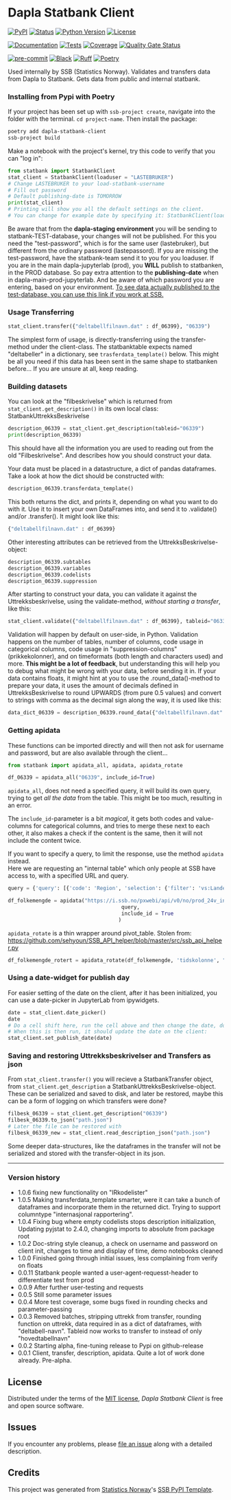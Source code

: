 # Dapla Statbank Client


[![PyPI](https://img.shields.io/pypi/v/dapla-statbank-client.svg)][pypi status]
[![Status](https://img.shields.io/pypi/status/dapla-statbank-client.svg)][pypi status]
[![Python Version](https://img.shields.io/pypi/pyversions/dapla-statbank-client)][pypi status]
[![License](https://img.shields.io/pypi/l/dapla-statbank-client)][license]

[![Documentation](https://github.com/statisticsnorway/dapla-statbank-client/actions/workflows/docs.yml/badge.svg)][documentation]
[![Tests](https://github.com/statisticsnorway/dapla-statbank-client/actions/workflows/tests.yml/badge.svg)][tests]
[![Coverage](https://sonarcloud.io/api/project_badges/measure?project=statisticsnorway_dapla-statbank-client&metric=coverage)][sonarcov]
[![Quality Gate Status](https://sonarcloud.io/api/project_badges/measure?project=statisticsnorway_dapla-statbank-client&metric=alert_status)][sonarquality]

[![pre-commit](https://img.shields.io/badge/pre--commit-enabled-brightgreen?logo=pre-commit&logoColor=white)][pre-commit]
[![Black](https://img.shields.io/badge/code%20style-black-000000.svg)][black]
[![Ruff](https://img.shields.io/endpoint?url=https://raw.githubusercontent.com/astral-sh/ruff/main/assets/badge/v2.json)](https://github.com/astral-sh/ruff)
[![Poetry](https://img.shields.io/endpoint?url=https://python-poetry.org/badge/v0.json)][poetry]

[pypi status]: https://pypi.org/project/dapla-statbank-client/
[documentation]: https://statisticsnorway.github.io/dapla-statbank-client
[tests]: https://github.com/statisticsnorway/dapla-statbank-client/actions?workflow=Tests

[sonarcov]: https://sonarcloud.io/summary/overall?id=statisticsnorway_dapla-statbank-client
[sonarquality]: https://sonarcloud.io/summary/overall?id=statisticsnorway_dapla-statbank-client
[pre-commit]: https://github.com/pre-commit/pre-commit
[black]: https://github.com/psf/black
[poetry]: https://python-poetry.org/


Used internally by SSB (Statistics Norway).
Validates and transfers data from Dapla to Statbank.
Gets data from public and internal statbank.


### Installing from Pypi with Poetry
If your project has been set up with `ssb-project create`, navigate into the folder with the terminal. `cd project-name`. Then install the package:
```bash
poetry add dapla-statbank-client
ssb-project build
```
Make a notebook with the project's kernel, try this code to verify that you can "log in":
```python
from statbank import StatbankClient
stat_client = StatbankClient(loaduser = "LASTEBRUKER")
# Change LASTEBRUKER to your load-statbank-username
# Fill out password
# Default publishing-date is TOMORROW
print(stat_client)
# Printing will show you all the default settings on the client.
# You can change for example date by specifying it: StatbankClient(loaduser = "LASTEBRUKER", date="2023-02-16")
```

Be aware that from the **dapla-staging environment** you will be sending to statbank-TEST-database, your changes will not be published. For this you need the "test-password", which is for the same user (lastebruker), but different from the ordinary password (lastepassord). If you are missing the test-password, have the statbank-team send it to you for you loaduser. If you are in the main dapla-jupyterlab (prod), you **WILL** publish to statbanken, in the PROD database. So pay extra attention to the **publishing-date** when in dapla-main-prod-jupyterlab. And be aware of which password you are entering, based on your environment. [To see data actually published to the test-database, you can use this link if you work at SSB.](https://i.test.ssb.no/pxwebi/pxweb/no/test_24v_intern/)


### Usage Transferring

```python
stat_client.transfer({"deltabellfilnavn.dat" : df_06399}, "06339")
```
The simplest form of usage, is directly-transferring using the transfer-method under the client-class. The statbanktable expects named "deltabeller" in a dictionary, see `trasferdata_template()` below. This might be all you need if this data has been sent in the same shape to statbanken before... If you are unsure at all, keep reading.


### Building datasets
You can look at the "filbeskrivelse" which is returned from `stat_client.get_description()` in its own local class: StatbankUttrekksBeskrivelse
```python
description_06339 = stat_client.get_description(tableid="06339")
print(description_06339)
```
This should have all the information you are used to reading out from the old "Filbeskrivelse". And describes how you should construct your data.

Your data must be placed in a datastructure, a dict of pandas dataframes. Take a look at how the dict should be constructed with:
```python
description_06339.transferdata_template()
```
This both returns the dict, and prints it, depending on what you want to do with it. Use it to insert your own DataFrames into, and send it to .validate() and/or .transfer(). It might look like this:
```python
{"deltabellfilnavn.dat" : df_06399}
```

Other interesting attributes can be retrieved from the UttrekksBeskrivelse-object:
```python
description_06339.subtables
description_06339.variables
description_06339.codelists
description_06339.suppression
```

After starting to construct your data, you can validate it against the Uttrekksbeskrivelse, using the validate-method, *without starting a transfer*, like this:
```python
stat_client.validate({"deltabellfilnavn.dat" : df_06399}, tableid="06339")
```
Validation will happen by default on user-side, in Python.
Validation happens on the number of tables, number of columns, code usage in categorical columns, code usage in "suppression-columns" (prikkekolonner), and on timeformats (both length and characters used) and more.
**This might be a lot of feedback**, but understanding this will help you to debug what might be wrong with your data, before sending it in.
If your data contains floats, it might hint at you to use the .round_data()-method to prepare your data, it uses the amount of decimals defined in UttrekksBeskrivelse to round UPWARDS (from pure 0.5 values) and convert to strings with comma as the decimal sign along the way, it is used like this:
```python
data_dict_06339 = description_06339.round_data({"deltabellfilnavn.dat" : df_06399})
```




### Getting apidata

These functions can be imported directly and will then not ask for username and password, but are also available through the client...
```python
from statbank import apidata_all, apidata, apidata_rotate
```

```python
df_06339 = apidata_all("06339", include_id=True)
```
`apidata_all`, does not need a specified query, it will build its own query, trying to get *all the data* from the table. This might be too much, resulting in an error.

The `include_id`-parameter is a bit *magical*, it gets both codes and value-columns for categorical columns, and tries to merge these next to each other, it also makes a check if the content is the same, then it will not include the content twice.

If you want to specify a query, to limit the response, use the method `apidata` instead.\
Here we are requesting an "internal table" which only people at SSB have access to, with a specified URL and query.
```python
query = {'query': [{'code': 'Region', 'selection': {'filter': 'vs:Landet', 'values': ['0']}}, {'code': 'Alder', 'selection': {'filter': 'vs:AldGrupp19', 'values': ['000', '001', '002', '003', '004', '005', '006', '007', '008', '009', '010', '011', '012', '013', '014', '015', '016', '017', '018', '019', '020', '021', '022', '023', '024', '025', '026', '027', '028', '029', '030', '031', '032', '033', '034', '035', '036', '037', '038', '039', '040', '041', '042', '043', '044', '045', '046', '047', '048', '049', '050', '051', '052', '053', '054', '055', '056', '057', '058', '059', '060', '061', '062', '063', '064', '065', '066', '067', '068', '069', '070', '071', '072', '073', '074', '075', '076', '077', '078', '079', '080', '081', '082', '083', '084', '085', '086', '087', '088', '089', '090', '091', '092', '093', '094', '095', '096', '097', '098', '099', '100', '101', '102', '103', '104', '105', '106', '107', '108', '109', '110', '111', '112', '113', '114', '115', '116', '117', '118', '119+']}}, {'code': 'Statsbrgskap', 'selection': {'filter': 'vs:Statsborgerskap', 'values': ['000']}}, {'code': 'Tid', 'selection': {'filter': 'item', 'values': ['2022']}}], 'response': {'format': 'json-stat2'}}

df_folkemengde = apidata("https://i.ssb.no/pxwebi/api/v0/no/prod_24v_intern/START/be/be01/folkemengde/Rd0002Aa",
                                     query,
                                     include_id = True
                                    )
```

`apidata_rotate` is a thin wrapper around pivot_table. Stolen from: https://github.com/sehyoun/SSB_API_helper/blob/master/src/ssb_api_helper.py
```python
df_folkemengde_rotert = apidata_rotate(df_folkemengde, 'tidskolonne', "verdikolonne")
```


### Using a date-widget for publish day
For easier setting of the date on the client, after it has been initialized, you can use a date-picker in JupyterLab from ipywidgets.
```python
date = stat_client.date_picker()
date
# Do a cell shift here, run the cell above and then change the date, dont run the cell again
# When this is then run, it should update the date on the client:
stat_client.set_publish_date(date)
```


### Saving and restoring Uttrekksbeskrivelser and Transfers as json

From `stat_client.transfer()` you will recieve a StatbankTransfer object, from `stat_client.get_description` a StatbankUttrekksBeskrivelse-object. These can be serialized and saved to disk, and later be restored, maybe this can be a form of logging on which transfers were done?

```python
filbesk_06339 = stat_client.get_description("06339")
filbesk_06339.to_json("path.json")
# Later the file can be restored with
filbesk_06339_new = stat_client.read_description_json("path.json")
```
Some deeper data-structures, like the dataframes in the transfer will not be serialized and stored with the transfer-object in its json.

---

### Version history
- 1.0.6 fixing new functionality on "IRkodelister"
- 1.0.5 Making transferdata_template smarter, were it can take a bunch of dataframes and incorporate them in the returned dict. Trying to support columntype "internasjonal rapportering".
- 1.0.4 Fixing bug where empty codelists stops description initialization, Updating pyjstat to 2.4.0, changing imports to absolute from package root
- 1.0.2 Doc-string style cleanup, a check on username and password on client init, changes to time and display of time, demo notebooks cleaned
- 1.0.0 Finished going through initial issues, less complaining from verify on floats
- 0.0.11 Statbank people wanted a user-agent-requesst-header to differentiate test from prod
- 0.0.9 After further user-testing and requests
- 0.0.5 Still some parameter issues
- 0.0.4 More test coverage, some bugs fixed in rounding checks and parameter-passing
- 0.0.3 Removed batches, stripping uttrekk from transfer, rounding function on uttrekk, data required in as a dict of dataframes, with "deltabell-navn". Tableid now works to transfer to instead of only "hovedtabellnavn"
- 0.0.2 Starting alpha, fine-tuning release to Pypi on github-release
- 0.0.1 Client, transfer, description, apidata. Quite a lot of work done already. Pre-alpha.


## License

Distributed under the terms of the [MIT license][license],
_Dapla Statbank Client_ is free and open source software.

## Issues

If you encounter any problems,
please [file an issue] along with a detailed description.

## Credits

This project was generated from [Statistics Norway]'s [SSB PyPI Template].

[statistics norway]: https://www.ssb.no/en
[pypi]: https://pypi.org/
[ssb pypi template]: https://github.com/statisticsnorway/ssb-pypitemplate
[file an issue]: https://github.com/statisticsnorway/dapla-statbank-client/issues
[pip]: https://pip.pypa.io/

<!-- github-only -->

[license]: https://github.com/statisticsnorway/dapla-statbank-client/blob/main/LICENSE
[contributor guide]: https://github.com/statisticsnorway/dapla-statbank-client/blob/main/CONTRIBUTING.md
[reference guide]: https://statisticsnorway.github.io/dapla-statbank-client/reference.html
